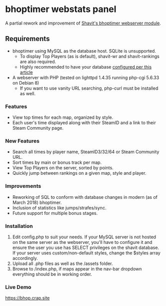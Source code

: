 # bhoptimer webstats panel

A partial rework and improvement of [Shavit's bhoptimer webserver module](https://github.com/shavitush/bhoptimer).

## Requirements

* bhoptimer using MySQL as the database host. SQLite is unsupported.
  * To display Top Players (as is default), shavit-wr and 
shavit-rankings are also required.
  * Highly recommended to have your database [configured per this article](https://github.com/shavitush/bhoptimer/wiki/4.2.-Extra:-Updating-(Database))
* A webserver with PHP (tested on lighttpd 1.4.35 running php-cgi 5.6.33 on Debian 8)
  * If you want to use vanity URL searching, php-curl must be installed as well.

### Features

* View top times for each map, organized by style.
* Each user's time displayed along with their SteamID and a link to 
their Steam Community page.

### New Features

* Search all times by player name, SteamID3/32/64 or Steam Community URL.
* Sort times by main or bonus track per map.
* View Top Players on the server, sorted by points.
* Quickly jump between rankings on a given map, style and player.

### Improvements

* Reworking of SQL to conform with database changes in modern (as of March 2018) bhoptimer.
* Inclusion of statistics like jumps/strafes/sync.
* Future support for multiple bonus stages.

### Installation

1. Edit config.php to suit your needs. If your MySQL server is not 
hosted on the same server as the webserver, you'll have to configure it 
and ensure the user you use has SELECT privileges on the shavit 
database. If your server uses custom/non-default styles, change the 
$styles array accordingly. 
2. Upload all .php files as well as the /assets folder.
3. Browse to /index.php, if maps appear in the nav-bar dropdown everything should be in working order.

### Live Demo

https://bhop.crap.site
